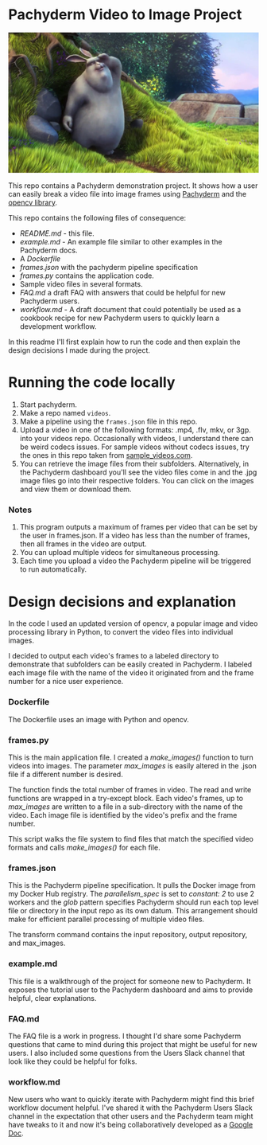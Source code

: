 # Pachyderm Video to Image Project

![Screenshot](images/ssread.png)

This repo contains a Pachyderm demonstration project. It shows how a user can easily break a video file into image frames using [Pachyderm](http://pachyderm.io/) and the [opencv library](https://docs.opencv.org/3.4/dd/d43/tutorial_py_video_display.html). 

This repo contains the following files of consequence:
- *README.md* - this file.
- *example.md* - An example file similar to other examples in the Pachyderm docs.
- A *Dockerfile* 
- *frames.json* with the pachyderm pipeline specification 
- *frames.py* contains the application code.
- Sample video files in several formats.
- *FAQ.md* a draft FAQ with answers that could be helpful for new Pachyderm users. 
- *workflow.md* -  A draft document that could potentially be used as a cookbook recipe for new Pachyderm users to quickly learn a development workflow. 

In this readme I'll first explain how to run the code and then explain the design decisions I made during the project. 

# Running the code locally
1. Start pachyderm.
2. Make a repo named `videos`.
3. Make a pipeline using the `frames.json` file in this repo.
4. Upload a video in one of the following formats: .mp4, .flv, mkv, or 3gp. into your videos repo. Occasionally with videos, I understand there can be weird codecs issues. For sample videos without codecs issues, try the ones in this repo taken from [sample_videos.com](https://sample-videos.com/index.php#sample-mp4-video).
5. You can retrieve the image files from their subfolders. Alternatively, in the Pachyderm dashboard you'll see the video files come in and the .jpg image files go into their respective folders. You can click on the images and view them or download them.

### Notes
1. This program outputs a maximum of frames per video that can be set by the user in frames.json. If a video has less than the number of frames, then all frames in the video are output. 
2. You can upload multiple videos for simultaneous processing.
3. Each time you upload a video the Pachyderm pipeline will be triggered to run automatically.

# Design decisions and explanation
In the code I used an updated version of opencv, a popular image and video processing library in Python, to convert the video files into individual images.

I decided to output each video's frames to a labeled directory to demonstrate that subfolders can be easily created in Pachyderm. I labeled each image file with the name of the video it originated from and the frame number for a nice user experience.

### Dockerfile
The Dockerfile uses an image with Python and opencv. 

### frames.py
This is the main application file. I created a *make_images()* function to turn videos into images. The parameter *max_images* is easily altered in the .json file if a different number is desired.

The function finds the total number of frames in video. The read and write functions are wrapped in a try-except block. Each video's frames, up to *max_images* are written to a file in a sub-directory with the name of the video. Each image file is identified by the video's prefix and the frame number. 

This script walks the file system to find files that match the specified video formats and calls *make_images()* for each file.

### frames.json
This is the Pachyderm pipeline specification. It pulls the Docker image from my Docker Hub registry. The *parallelism_spec* is set to *constant: 2* to use 2 workers and the *glob* pattern specifies Pachyderm should run each top level file or directory in the input repo as its own datum. This arrangement should make for efficient parallel processing of multiple video files.

The transform command contains the input repository, output repository, and max_images.

### example.md
This file is a walkthrough of the project for someone new to Pachyderm. It exposes the tutorial user to the Pachyderm dashboard and aims to provide helpful, clear explanations. 

### FAQ.md
The FAQ file is a work in progress. I thought I'd share some Pachyderm questions that came to mind during this project that might be useful for new users. I also included some questions from the Users Slack channel that look like they could be helpful for folks.

### workflow.md
New users who want to quickly iterate with Pachyderm might find this brief workflow document helpful. I've shared it with the Pachyderm Users Slack channel in the expectation that other users and the Pachyderm team might have tweaks to it and now it's being collaboratively developed as a [Google Doc](https://docs.google.com/document/d/1a2QkXG9y81VFqAswOeSzBROrys5XHK1YSJk6xfUja2A/edit?usp=sharing).
